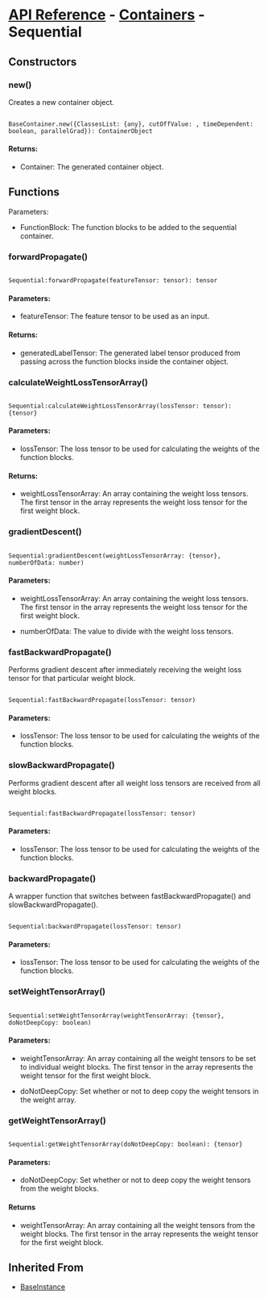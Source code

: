 # [API Reference](../../API.md) - [Containers](../Containers.md) - Sequential

## Constructors

### new()

Creates a new container object.

```

BaseContainer.new({ClassesList: {any}, cutOffValue: , timeDependent: boolean, parallelGrad}): ContainerObject

```

#### Returns:

* Container: The generated container object.

## Functions

Parameters:

* FunctionBlock: The function blocks to be added to the sequential container.

### forwardPropagate()

```

Sequential:forwardPropagate(featureTensor: tensor): tensor

```

#### Parameters:

* featureTensor: The feature tensor to be used as an input.

#### Returns:

* generatedLabelTensor: The generated label tensor produced from passing across the function blocks inside the container object.

### calculateWeightLossTensorArray()

```

Sequential:calculateWeightLossTensorArray(lossTensor: tensor): {tensor}

```

#### Parameters:

* lossTensor: The loss tensor to be used for calculating the weights of the function blocks.

#### Returns:

* weightLossTensorArray: An array containing the weight loss tensors. The first tensor in the array represents the weight loss tensor for the first weight block.

### gradientDescent()

```

Sequential:gradientDescent(weightLossTensorArray: {tensor}, numberOfData: number)

```

#### Parameters:

* weightLossTensorArray: An array containing the weight loss tensors. The first tensor in the array represents the weight loss tensor for the first weight block.

* numberOfData: The value to divide with the weight loss tensors.

### fastBackwardPropagate()

Performs gradient descent after immediately receiving the weight loss tensor for that particular weight block.

```

Sequential:fastBackwardPropagate(lossTensor: tensor)

```

#### Parameters:

* lossTensor: The loss tensor to be used for calculating the weights of the function blocks.

### slowBackwardPropagate()

Performs gradient descent after all weight loss tensors are received from all weight blocks.

```

Sequential:fastBackwardPropagate(lossTensor: tensor)

```

#### Parameters:

* lossTensor: The loss tensor to be used for calculating the weights of the function blocks.

### backwardPropagate()

A wrapper function that switches between fastBackwardPropagate() and slowBackwardPropagate().

```

Sequential:backwardPropagate(lossTensor: tensor)

```

#### Parameters:

* lossTensor: The loss tensor to be used for calculating the weights of the function blocks.

### setWeightTensorArray()

```

Sequential:setWeightTensorArray(weightTensorArray: {tensor}, doNotDeepCopy: boolean)

```

#### Parameters:

* weightTensorArray: An array containing all the weight tensors to be set to individual weight blocks. The first tensor in the array represents the weight tensor for the first weight block.

* doNotDeepCopy: Set whether or not to deep copy the weight tensors in the weight array.

### getWeightTensorArray()

```

Sequential:getWeightTensorArray(doNotDeepCopy: boolean): {tensor}

```

#### Parameters:

* doNotDeepCopy: Set whether or not to deep copy the weight tensors from the weight blocks.

#### Returns

* weightTensorArray: An array containing all the weight tensors from the weight blocks. The first tensor in the array represents the weight tensor for the first weight block.

## Inherited From

* [BaseInstance](../Cores/BaseInstance.md)
